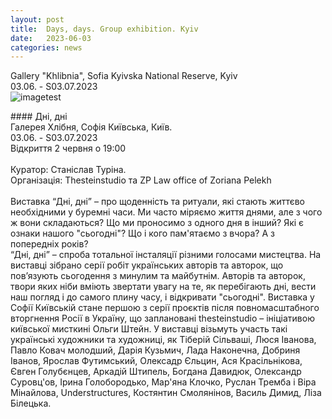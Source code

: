 ```yaml
---
layout: post
title:  Days, days. Group exhibition. Kyiv
date:   2023-06-03
categories: news
---
```


<section markdown="1" class="EN">

Gallery "Khlibnia", Sofia Kyivska National Reserve, Kyiv <br>
03.06. - S03.07.2023
<br>
![imagetest]({{site.baseurl}}/assets/images/posts/days_days.jpg)


</section>

<section markdown="1" class="UKR">
#### Дні, дні
<br>
Галерея Хлібня, Софія Київська, Київ. <br>
03.06. - S03.07.2023<br>
Відкриття 2 червня о 19:00
<br>
<br>
Куратор: Станіслав Туріна. <br>
Організація: Thesteinstudio та ZP Law office of Zoriana Pelekh
<br>
<br>
Виставка “Дні, дні” – про щоденність та ритуали, які стають життєво необхідними у буремні часи. Ми часто міряємо життя днями, але з чого ж вони складаються? Що ми проносимо з одного дня в інший? Які є ознаки нашого "сьогодні"? Що і кого пам'ятаємо з вчора? А з попередніх років?<br>
“Дні, дні” – спроба тотальної інсталяції різними голосами мистецтва. На виставці зібрано серії робіт українських авторів та авторок, що пов’язують сьогодення з минулим та майбутнім. Авторів та авторок, твори яких ніби вміють звертати увагу на те, як перебігають дні, вести наш погляд і до самого плину часу, і відкривати "сьогодні".
Виставка у Софії Київській стане першою з серії проєктів після повномасштабного вторгнення Росії в Україну, що заплановані thesteinstudio – ініціативою київської мисткині Ольги Штейн.
У виставці візьмуть участь такі українські художники та художниці, як Тіберій Сільваші, Люся Іванова, Павло Ковач молодший, Дарія Кузьмич, Лада Наконечна, Добриня Іванов, Ярослав Футимський, Олексадр Єльцин, Ася Красільнікова, Євген Голубєнцев, Аркадій Штипель, Богдана Давидюк, Олександр Суровц'ов, Ірина Голобородько, Мар'яна Клочко, Руслан Тремба і Віра Мінайлова, Understructures, Костянтин Смолянінов, Василь Димид, Ліза Білецька.
</section>
